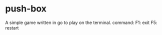# push-box
A simple game written in go to play on the terminal.
command:
        F1: exit
        F5: restart

